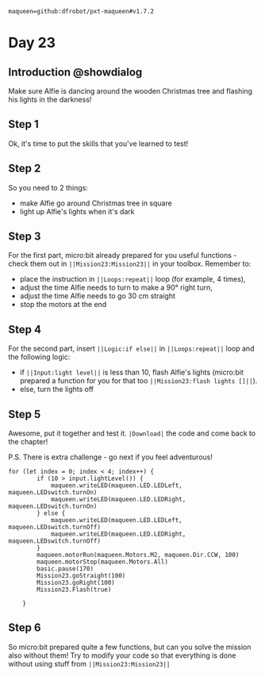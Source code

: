 ```package
maqueen=github:dfrobot/pxt-maqueen#v1.7.2
```

# Day 23

## Introduction @showdialog

Make sure Alfie is dancing around the wooden Christmas tree and flashing his lights in the darkness!

## Step 1

Ok, it's time to put the skills that you've learned to test!

## Step 2

So you need to 2 things:
- make Alfie go around Christmas tree in square
- light up Alfie's lights when it's dark

## Step 3

For the first part, micro:bit already prepared for you useful functions - check them out in ``||Mission23:Mission23||`` in your toolbox.
Remember to:
- place the instruction in ``||Loops:repeat||`` loop (for example, 4 times),
- adjust the time Alfie needs to turn to make a 90° right turn,
- adjust the time Alfie needs to go 30 cm straight
- stop the motors at the end

## Step 4

For the second part, insert ``||Logic:if else||`` in ``||Loops:repeat||`` loop and the following logic:
- if ``||Input:light level||`` is less than 10, flash Alfie's lights (micro:bit prepared a function for you for that too ``||Mission23:flash lights []||``).
- else, turn the lights off

## Step 5

Awesome, put it together and test it. ``|Download|`` the code and come back to the chapter!

P.S. There is extra challenge - go next if you feel adventurous!

```ghost
for (let index = 0; index < 4; index++) {
        if (10 > input.lightLevel()) {
            maqueen.writeLED(maqueen.LED.LEDLeft, maqueen.LEDswitch.turnOn)
            maqueen.writeLED(maqueen.LED.LEDRight, maqueen.LEDswitch.turnOn)
        } else {
            maqueen.writeLED(maqueen.LED.LEDLeft, maqueen.LEDswitch.turnOff)
            maqueen.writeLED(maqueen.LED.LEDRight, maqueen.LEDswitch.turnOff)
        }
        maqueen.motorRun(maqueen.Motors.M2, maqueen.Dir.CCW, 100)
        maqueen.motorStop(maqueen.Motors.All)
        basic.pause(170)
        Mission23.goStraight(100)
        Mission23.goRight(100)
        Mission23.Flash(true)
        
    }
```

## Step 6

So micro:bit prepared quite a few functions, but can you solve the mission also without them! Try to modify your code so that everything is done without using stuff from ``||Mission23:Mission23||``